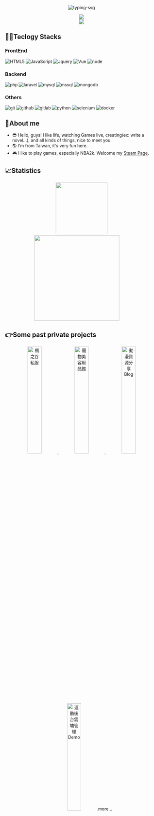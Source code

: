 <p align="center">
   <img src="https://imgur.com/mL7FmQI.gif" alt="typing-svg">
</p>

<p align="center">
<a title="github" target="_blank" href="/"><img src="https://img.shields.io/badge/歡迎-光臨-green" ></a>
<br/>
<a title="考拉茶棧-個人Blog" target="_blank" href="https://fly-koala.com/"><img src="https://img.shields.io/badge/考拉茶棧-營業中-6adea8?style=social&logo=cakephp" ></a>
</p>

## 🧑‍💻Teclogy Stacks
### FrontEnd
![HTML5](https://img.shields.io/badge/html%205-grey?style=for-the-badge&logo=html5&logoColor=white&labelColor=8E2DE2)
![JavaScript](https://img.shields.io/badge/-JavaScript-grey?style=for-the-badge&logo=javascript&logoColor=white&labelColor=8E2DE2)
![Jquery](https://img.shields.io/badge/-Jquery-grey?style=for-the-badge&logo=jquery&logoColor=white&labelColor=8E2DE2)
![Vue](https://img.shields.io/badge/-Vue-grey?style=for-the-badge&logo=vuedotjs&logoColor=white&labelColor=8E2DE2)
![node](https://img.shields.io/badge/-node-grey?style=for-the-badge&logo=node.js&logoColor=white&labelColor=8E2DE2)

### Backend
![php](https://img.shields.io/badge/-php-grey?style=for-the-badge&logo=php&logoColor=white&labelColor=8E2DE2)
![laravel](https://img.shields.io/badge/-laravel-grey?style=for-the-badge&logo=laravel&logoColor=white&labelColor=8E2DE2)
![mysql](https://img.shields.io/badge/-mysql-grey?style=for-the-badge&logo=mysql&logoColor=white&labelColor=8E2DE2)
![mssql](https://img.shields.io/badge/-mssql-grey?style=for-the-badge&logo=microsoft-sql-server&logoColor=white&labelColor=8E2DE2)
![mongodb](https://img.shields.io/badge/-mongodb-grey?style=for-the-badge&logo=mongodb&logoColor=white&labelColor=8E2DE2)


### Others
![git](https://img.shields.io/badge/-git-grey?style=for-the-badge&logo=git&logoColor=white&labelColor=8E2DE2)
![github](https://img.shields.io/badge/-github-grey?style=for-the-badge&logo=github&logoColor=white&labelColor=8E2DE2)
![gitlab](https://img.shields.io/badge/-gitlab-grey?style=for-the-badge&logo=gitlab&logoColor=white&labelColor=8E2DE2)
![python](https://img.shields.io/badge/-python-grey?style=for-the-badge&logo=python&logoColor=white&labelColor=8E2DE2)
![selenium](https://img.shields.io/badge/-selenium-grey?style=for-the-badge&logo=selenium&logoColor=white&labelColor=8E2DE2)
![docker](https://img.shields.io/badge/-docker-grey?style=for-the-badge&logo=docker&logoColor=white&labelColor=8E2DE2)


## 🎴About me
- 😎 Hello, guys! I like life, watching Games live, creating(ex: write a novel...), and all kinds of things, nice to meet you.
- 🌎 I'm from Taiwan, it's very fun here.
- 🎮 I like to play games, especially NBA2k. Welcome my [Steam Page](https://steamcommunity.com/id/koala_tw).


## 📈Statistics

<div align="center">
<span>&emsp;&emsp;</span>
<img height="170px" src="https://github-readme-stats.vercel.app/api?username=weg38asyy&hide=stars&show_icons=true&theme=dracula&line_height=32" />
<span>&emsp;&emsp;</span>
<img height="280px" src="https://github-readme-stats.vercel.app/api/top-langs/?username=weg38asyy&count_private=true&theme=dracula" />
<span>&emsp;&emsp;</span>
</div>


## 👉Some past private projects
<div align="center">

<a href='#' target='_blank'>
  <img width='30%' src='https://imgur.com/oZcWftL.jpg' alt='楓之谷私服' />
</a>
<a href='#' target='_blank'>
  <img width='30%' src='https://i.imgur.com/lhnka7M.jpg' alt='寵物美容用品館' />
</a>
<a href='#' target='_blank'>
  <img width='30%' src='https://imgur.com/snYPTH0.jpg' alt='動漫資源分享Blog' />
</a>
<a href='#' target='_blank'>
  <img width='30%' src='https://imgur.com/OEK1gla.jpg' alt='運動後台雲端管理Demo' />
</a>
more...
</div>

